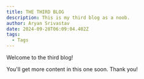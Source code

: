 ```yaml
---
title: THE THIRD BLOG
description: This is my third blog as a noob.
author: Aryan Srivastav
date: 2024-09-28T06:09:04.402Z
tags:
  - Tags
---
```

W﻿elcome to the third blog!

Y﻿ou'll get more content in this one soon. Thank you!